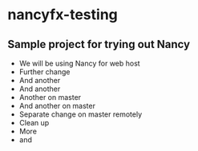 # nancyfx-testing

## Sample project for trying out Nancy ##
* We will be using Nancy for web host
* Further change
* And another
* And another
* Another on master
* And another on master
* Separate change on master remotely
* Clean up
* More
* and 
